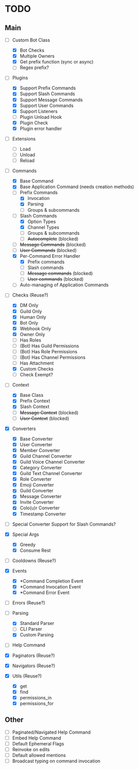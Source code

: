# TODO

## Main

- [ ] Custom Bot Class
  - [x] Bot Checks
  - [x] Multiple Owners
  - [x] Get prefix function (sync or async)
  - [ ] Regex prefix?

- [ ] Plugins
  - [x] Support Prefix Commands
  - [x] Support Slash Commands
  - [x] Support Message Commands
  - [x] Support User Commands
  - [x] Support Listeners
  - [ ] Plugin Unload Hook
  - [x] Plugin Check
  - [x] Plugin error handler

- [ ] Extensions
  - [ ] Load
  - [ ] Unload
  - [ ] Reload

- [ ] Commands
  - [x] Base Command
  - [x] Base Application Command (needs creation methods)
  - [ ] Prefix Commands
    - [x] Invocation
    - [x] Parsing
    - [ ] Groups & subcommands
  - [ ] Slash Commands
    - [x] Option Types
    - [x] Channel Types
    - [ ] Groups & subcommands
    - [ ] ~~Autocomplete~~ (blocked)
  - [ ] ~~Message Commands~~ (blocked)
  - [ ] ~~User Commands~~ (blocked)
  - [x] Per-Command Error Handler
    - [x] Prefix commands
    - [ ] Slash commands
    - [ ] ~~Message commands~~ (blocked)
    - [ ] ~~User commands~~ (blocked)
  - [ ] Auto-managing of Application Commands
  
- [ ] Checks (Reuse?)
  - [x] DM Only
  - [x] Guild Only
  - [x] Human Only
  - [x] Bot Only
  - [x] Webhook Only
  - [x] Owner Only
  - [ ] Has Roles
  - [ ] (Bot) Has Guild Permissions
  - [ ] (Bot) Has Role Permissions
  - [ ] (Bot) Has Channel Permissions
  - [ ] Has Attachment
  - [x] Custom Checks
  - [ ] Check Exempt?

- [ ] Context
  - [x] Base Class
  - [x] Prefix Context
  - [x] Slash Context
  - [ ] ~~Message Context~~ (blocked)
  - [ ] ~~User Context~~ (blocked)

- [x] Converters
  - [x] Base Converter
  - [x] User Converter
  - [x] Member Converter
  - [x] Guild Channel Converter
  - [x] Guild Voice Channel Converter
  - [x] Category Converter
  - [x] Guild Text Channel Converter
  - [x] Role Converter
  - [x] Emoji Converter
  - [x] Guild Converter
  - [x] Message Converter
  - [x] Invite Converter
  - [x] Colo(u)r Converter
  - [x] Timestamp Converter

- [ ] Special Converter Support for Slash Commands?

- [x] Special Args
  - [x] Greedy
  - [x] Consume Rest

- [ ] Cooldowns (Reuse?)

- [x] Events
  - [x] *Command Completion Event
  - [x] *Command Invocation Event
  - [x] *Command Error Event

- [ ] Errors (Reuse?)

- [ ] Parsing
  - [x] Standard Parser
  - [ ] CLI Parser
  - [x] Custom Parsing

- [ ] Help Command

- [x] Paginators (Reuse?)

- [x] Navigators (Reuse?)

- [x] Utils (Reuse?)
  - [x] get
  - [x] find
  - [x] permissions_in
  - [x] permissions_for

## Other

- [ ] Paginated/Navigated Help Command
- [ ] Embed Help Command
- [ ] Default Ephemeral Flags
- [ ] Reinvoke on edits
- [ ] Default allowed mentions
- [ ] Broadcast typing on command invocation
